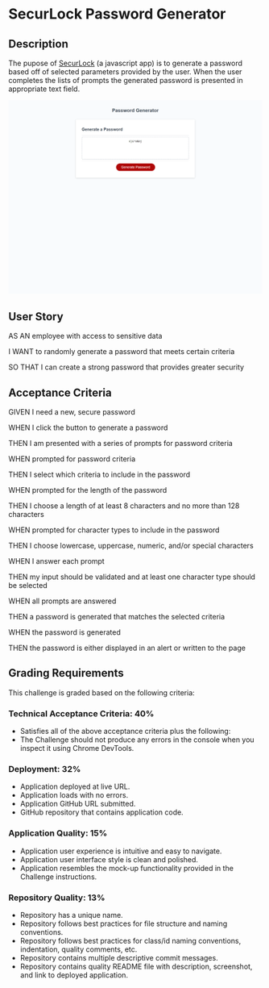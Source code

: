 # SecurLock Password Generator
## Description
The pupose of [SecurLock](https://jbped.github.io/SecurLock/) (a javascript app) is to generate a password based off of selected parameters provided by the user. When the user completes the lists of prompts the generated password is presented in appropriate text field.

![SecurLock ScreenShot](./assets/images/screenshot.png)

## User Story
AS AN employee with access to sensitive data

I WANT to randomly generate a password that meets certain criteria

SO THAT I can create a strong password that provides greater security

## Acceptance Criteria

GIVEN I need a new, secure password

WHEN I click the button to generate a password

THEN I am presented with a series of prompts for password criteria

WHEN prompted for password criteria

THEN I select which criteria to include in the password

WHEN prompted for the length of the password

THEN I choose a length of at least 8 characters and no more than 128 characters

WHEN prompted for character types to include in the password

THEN I choose lowercase, uppercase, numeric, and/or special characters

WHEN I answer each prompt

THEN my input should be validated and at least one character type should be selected

WHEN all prompts are answered

THEN a password is generated that matches the selected criteria

WHEN the password is generated

THEN the password is either displayed in an alert or written to the page

## Grading Requirements
This challenge is graded based on the following criteria:

### Technical Acceptance Criteria: 40%
- Satisfies all of the above acceptance criteria plus the following:
- The Challenge should not produce any errors in the console when you inspect it using Chrome DevTools.
### Deployment: 32%
- Application deployed at live URL.
- Application loads with no errors.
- Application GitHub URL submitted.
- GitHub repository that contains application code.
### Application Quality: 15%
- Application user experience is intuitive and easy to navigate.
- Application user interface style is clean and polished.
- Application resembles the mock-up functionality provided in the Challenge instructions.
### Repository Quality: 13%
- Repository has a unique name.
- Repository follows best practices for file structure and naming conventions.
- Repository follows best practices for class/id naming conventions, indentation, quality comments, etc.
- Repository contains multiple descriptive commit messages.
- Repository contains quality README file with description, screenshot, and link to deployed application.
